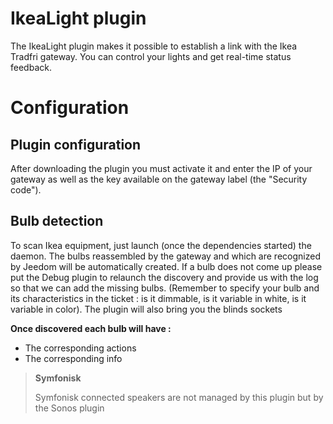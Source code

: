 # IkeaLight plugin

The IkeaLight plugin makes it possible to establish a link with the Ikea Tradfri gateway. You can control your lights and get real-time status feedback.

# Configuration

## Plugin configuration

After downloading the plugin you must activate it and enter the IP of your gateway as well as the key available on the gateway label (the "Security code").

## Bulb detection

To scan Ikea equipment, just launch (once the dependencies started) the daemon. The bulbs reassembled by the gateway and which are recognized by Jeedom will be automatically created. If a bulb does not come up please put the Debug plugin to relaunch the discovery and provide us with the log so that we can add the missing bulbs. (Remember to specify your bulb and its characteristics in the ticket : is it dimmable, is it variable in white, is it variable in color). The plugin will also bring you the blinds sockets

**Once discovered each bulb will have :**

-   The corresponding actions
-   The corresponding info

>**Symfonisk**
>
>Symfonisk connected speakers are not managed by this plugin but by the Sonos plugin

